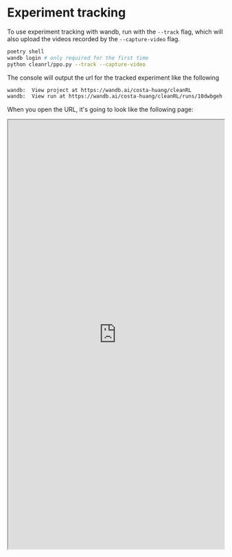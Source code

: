 # Experiment tracking

To use experiment tracking with wandb, run with the `--track` flag, which will also
upload the videos recorded by the `--capture-video` flag.
```bash
poetry shell
wandb login # only required for the first time
python cleanrl/ppo.py --track --capture-video
```


<script id="asciicast-443626" src="https://asciinema.org/a/443626.js" async></script>

The console will output the url for the tracked experiment like the following

```bash
wandb:  View project at https://wandb.ai/costa-huang/cleanRL                            
wandb:  View run at https://wandb.ai/costa-huang/cleanRL/runs/10dwbgeh
```

When you open the URL, it's going to look like the following page:

<iframe src="https://wandb.ai/costa-huang/cleanRL/runs/10dwbgeh" style="width:100%; height:1000px" title="CleanRL CartPole-v1 Example"></iframe>

